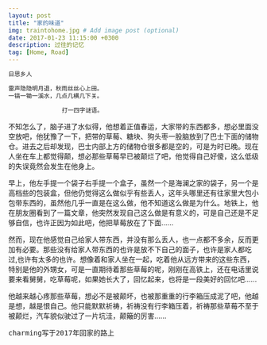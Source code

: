 ```yaml
---
layout: post
title: "家的味道"
img: traintohome.jpg # Add image post (optional)
date: 2017-01-23 11:15:00 +0300
description: 过往的记忆
tag: [Home, Road]
---
```






```bash
日思乡人

雷声隐隐明月退，秋雨丝丝心上田。﻿
一镐一锄一溪水，几点几横几下关。﻿

               打一四字谜语。
```


不知怎么了，脑子进了水似得，他想着正值春运，大家带的东西都多，想必里面没空放吧，他犹豫了一下，把带的草莓、糖块、狗头枣一股脑放到了巴士下面的储物仓。进去之后却发现，巴士内部上方的储物仓很多都是空的，可是为时已晚。现在人坐在车上都觉得颠，想必那些草莓早已被颠烂了吧，他觉得自己好傻，这么低级的失误竟然会发生在他身上。﻿

早上，他左手提一个袋子右手提一个盒子，虽然一个是海澜之家的袋子，另一个是高档些的包装盒，但他仍觉得这么做似乎有些丢人，这年头哪里还有往家里大包小包带东西的，虽然他几乎一直是在这么做，他不知道这么做是为什么。地铁上，他在朋友圈看到了一篇文章，他突然发现自己这么做是有意义的，可是自己还是不足够自信，也许正因为如此吧，他把草莓放在了下面......

然而，现在他感觉自己给家人带东西，并没有那么丢人，也一点都不多余，反而更加有必要。那些没有给家人带东西的也许是放不下自己的面子，也许是家人都吃过,也许有太多的也许。想像着和家人坐在一起，吃着他从远方带来的这些东西，特别是他的外甥女，可是一直期待着那些草莓的呢，刚刚在高铁上，还在电话里说要来看舅舅，吃草莓呢，如果她长大了，回忆起来，也将是一段美好的回忆吧......

他越来越心疼那些草莓，想必不是被颠坏，也被那重重的行李箱压成泥了吧，他越是想，越是恨自己。他只能默默祈祷，祈祷没有行李箱压着，祈祷那些草莓不至于被颠烂，汽车貌似驶过了一片坑洼，颠簸的厉害......

  <kbd>charming写于2017年回家的路上</kbd>

